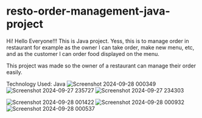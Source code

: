 # resto-order-management-java-project

Hi! Hello Everyone!!!
This is Java project. 
Yess, this is to manage order in restaurant
for example as the owner I can take order, make new menu, etc,
and as the customer I can order food displayed on the menu.

This project was made so the owner of a restaurant can manage their order 
easily.

Technology Used: Java
![Screenshot 2024-09-28 000349](https://github.com/user-attachments/assets/1081a1e6-0291-4087-8f19-7e7dd794df7e)
![Screenshot 2024-09-27 235727](https://github.com/user-attachments/assets/721f71f9-3e8d-424a-889a-c2291490ed4e)
![Screenshot 2024-09-27 234303](https://github.com/user-attachments/assets/d2069759-5e63-4367-8473-e50a19feaa28)

![Screenshot 2024-09-28 001422](https://github.com/user-attachments/assets/ed6b040b-0aac-4bc6-a458-a27e426fe5c3)
![Screenshot 2024-09-28 000932](https://github.com/user-attachments/assets/66a56169-4bc1-4d47-bbc1-e0a3b8f516e5)
![Screenshot 2024-09-28 000537](https://github.com/user-attachments/assets/7db68bbe-0786-45ec-b0f6-1b9ee23630be)
